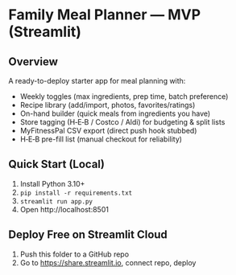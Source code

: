 # Family Meal Planner — MVP (Streamlit)

## Overview
A ready-to-deploy starter app for meal planning with:
- Weekly toggles (max ingredients, prep time, batch preference)
- Recipe library (add/import, photos, favorites/ratings)
- On-hand builder (quick meals from ingredients you have)
- Store tagging (H‑E‑B / Costco / Aldi) for budgeting & split lists
- MyFitnessPal CSV export (direct push hook stubbed)
- H‑E‑B pre-fill list (manual checkout for reliability)

## Quick Start (Local)
1. Install Python 3.10+
2. `pip install -r requirements.txt`
3. `streamlit run app.py`
4. Open http://localhost:8501

## Deploy Free on Streamlit Cloud
1. Push this folder to a GitHub repo
2. Go to https://share.streamlit.io, connect repo, deploy
